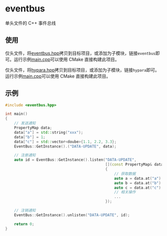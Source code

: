 # eventbus

单头文件的 C++ 事件总线

## 使用

仅头文件，将[eventbus.hpp](https://github.com/geoyee/eventbus/blob/main/eventbus.hpp)拷贝到目标项目，或添加为子模块，链接`eventbus`即可。运行示例[main.cpp](https://github.com/geoyee/eventbus/blob/main/sample/main.cpp)可以使用 CMake 直接构建此项目。

仅头文件，将[hypara.hpp](./hypara.hpp)拷贝到目标项目，或添加为子模块，链接`hypara`即可。运行示例[main.cpp](./sample/main.cpp)可以使用 CMake 直接构建此项目。

## 示例

```c++
#include <eventbus.hpp>

int main()
{
    // 发送通知
    PropertyMap data;
    data["a"] = std::string("xxx");
    data["b"] = 1;
    data["c"] = std::vector<doube>{1.1, 2.2, 3.3};
    EventBus::GetInstance().("DATA-UPDATE", data);

    // 注册通知
    auto id = EventBus::GetInstance().listen("DATA-UPDATE",
                                             [](const PropertyMap& data)
                                             {
                                                 // 获取数据
                                                 auto a = data.at("a").get_cref<std::string>();
                                                 auto b = data.at("b").get_cref<int>();
                                                 auto c = data.at("c").get_cref<std::vector<doube>>();
                                                 // 相关操作
                                                 ...
                                             });

    // 注销通知
    EventBus::GetInstance().unlisten("DATA-UPDATE", id);

    return 0;
}
```
